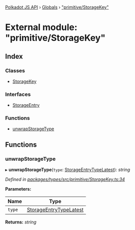 [Polkadot JS API](../README.md) › [Globals](../globals.md) › ["primitive/StorageKey"](_primitive_storagekey_.md)

# External module: "primitive/StorageKey"

## Index

### Classes

* [StorageKey](../classes/_primitive_storagekey_.storagekey.md)

### Interfaces

* [StorageEntry](../interfaces/_primitive_storagekey_.storageentry.md)

### Functions

* [unwrapStorageType](_primitive_storagekey_.md#unwrapstoragetype)

## Functions

###  unwrapStorageType

▸ **unwrapStorageType**(`type`: [StorageEntryTypeLatest](../interfaces/_interfaces_metadata_types_.storageentrytypelatest.md)): *string*

*Defined in [packages/types/src/primitive/StorageKey.ts:34](https://github.com/polkadot-js/api/blob/bd2e690261/packages/types/src/primitive/StorageKey.ts#L34)*

**Parameters:**

Name | Type |
------ | ------ |
`type` | [StorageEntryTypeLatest](../interfaces/_interfaces_metadata_types_.storageentrytypelatest.md) |

**Returns:** *string*
